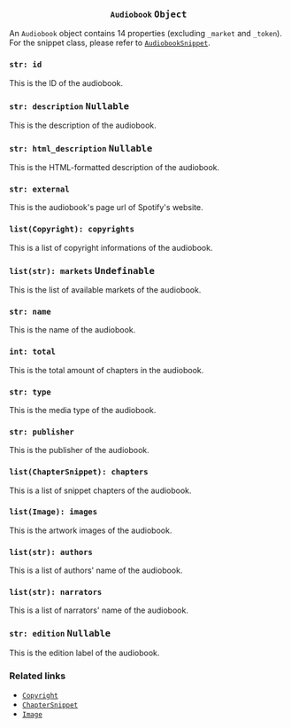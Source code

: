 <h3 align="center"><code>Audiobook</code> <kbd>Object</kbd></h3>

An `Audiobook` object contains 14 properties (excluding `_market` and `_token`). For the snippet class, please refer to [`AudiobookSnippet`](https://github.com/creuserr/crespot/tree/main/docs/snippet/audiobook).

### `str: id`
This is the ID of the audiobook.

### `str: description` <kbd>Nullable</kbd>
This is the description of the audiobook.

### `str: html_description` <kbd>Nullable</kbd>
This is the HTML-formatted description of the audiobook.

### `str: external`
This is the audiobook's page url of Spotify's website.

### `list(Copyright): copyrights`
This is a list of copyright informations of the audiobook.

### `list(str): markets` <kbd>Undefinable</kbd>
This is the list of available markets of the audiobook.

### `str: name`
This is the name of the audiobook.

### `int: total`
This is the total amount of chapters in the audiobook.

### `str: type`
This is the media type of the audiobook.

### `str: publisher`
This is the publisher of the audiobook.

### `list(ChapterSnippet): chapters`
This is a list of snippet chapters of the audiobook.

### `list(Image): images`
This is the artwork images of the audiobook.

### `list(str): authors`
This is a list of authors' name of the audiobook.

### `list(str): narrators`
This is a list of narrators' name of the audiobook.

### `str: edition` <kbd>Nullable</kbd>
This is the edition label of the audiobook.

### Related links

- [`Copyright`](https://github.com/creuserr/crespot/tree/main/docs/detail/copyright)
- [`ChapterSnippet`](https://github.com/creuserr/crespot/tree/main/docs/snippet/chapter)
- [`Image`](https://github.com/creuserr/crespot/tree/main/docs/detail/image)
